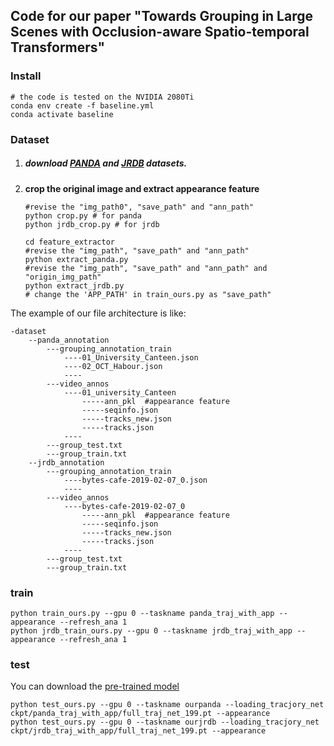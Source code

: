 ## Code for our paper "Towards Grouping in Large Scenes with Occlusion-aware Spatio-temporal Transformers"



### Install 

```
# the code is tested on the NVIDIA 2080Ti
conda env create -f baseline.yml
conda activate baseline
```

### Dataset

1. ##### **download [PANDA](https://gigavision.cn/) and [JRDB]() datasets.**

2. **crop the original image and extract appearance feature**

   ```
   #revise the "img_path0", "save_path" and "ann_path"
   python crop.py # for panda
   python jrdb_crop.py # for jrdb
   
   cd feature_extractor
   #revise the "img_path", "save_path" and "ann_path"
   python extract_panda.py
   #revise the "img_path", "save_path" and "ann_path" and "origin_img_path"
   python extract_jrdb.py
   # change the 'APP_PATH' in train_ours.py as "save_path"
   ```

The example of our file architecture is like:

```
-dataset
	--panda_annotation
		---grouping_annotation_train
			----01_University_Canteen.json
			----02_OCT_Habour.json
			---- 
		---video_annos
			----01_university_Canteen
				-----ann_pkl  #appearance feature
				-----seqinfo.json
				-----tracks_new.json
				-----tracks.json
			----
		---group_test.txt
		---group_train.txt
	--jrdb_annotation
		---grouping_annotation_train
			----bytes-cafe-2019-02-07_0.json
			----
		---video_annos
			----bytes-cafe-2019-02-07_0
				-----ann_pkl  #appearance feature
				-----seqinfo.json
				-----tracks_new.json
				-----tracks.json
			----
		---group_test.txt
		---group_train.txt
```



### train
```
python train_ours.py --gpu 0 --taskname panda_traj_with_app --appearance --refresh_ana 1
python jrdb_train_ours.py --gpu 0 --taskname jrdb_traj_with_app --appearance --refresh_ana 1
```


### test
You can download the [pre-trained model](https://drive.google.com/drive/folders/1Raymle9kMnIP-0mIFoatjdPNm4BD4bRt?usp=sharing)

```
python test_ours.py --gpu 0 --taskname ourpanda --loading_tracjory_net ckpt/panda_traj_with_app/full_traj_net_199.pt --appearance 
python test_ours.py --gpu 0 --taskname ourjrdb --loading_tracjory_net ckpt/jrdb_traj_with_app/full_traj_net_199.pt --appearance
```